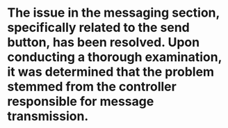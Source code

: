 # The issue in the messaging section, specifically related to the send button, has been resolved. Upon conducting a thorough examination, it was determined that the problem stemmed from the controller responsible for message transmission.

